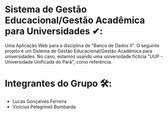 # Sistema de Gestão Educacional/Gestão Acadêmica para Universidades ✔:

Uma Aplicação Web para a disciplina de "Banco de Dados II". O seguinte projeto é um Sistema de Gestão Educacional/Gestão Acadêmica para universidades. No caso, estamos usando uma universidade fictícia "UUP - Universidade Unificada do Pará", como referência.

# Integrantes do Grupo 🛠️:

- Lucas Gonçalves Ferreira
- Vinícius Pelegrineli Bombarda
